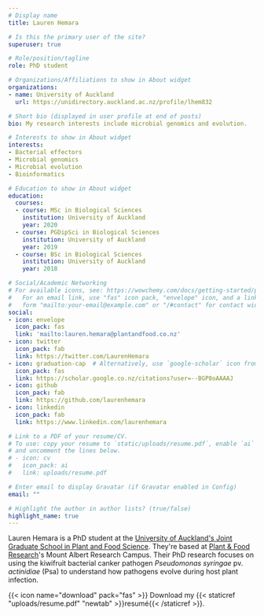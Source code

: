 ```yaml
---
# Display name
title: Lauren Hemara

# Is this the primary user of the site?
superuser: true

# Role/position/tagline
role: PhD student

# Organizations/Affiliations to show in About widget
organizations:
- name: University of Auckland
  url: https://unidirectory.auckland.ac.nz/profile/lhem832

# Short bio (displayed in user profile at end of posts)
bio: My research interests include microbial genomics and evolution.

# Interests to show in About widget
interests:
- Bacterial effectors
- Microbial genomics
- Microbial evolution
- Bioinformatics

# Education to show in About widget
education:
  courses:
  - course: MSc in Biological Sciences
    institution: University of Auckland
    year: 2020
  - course: PGDipSci in Biological Sciences
    institution: University of Auckland
    year: 2019
  - course: BSc in Biological Sciences
    institution: University of Auckland
    year: 2018

# Social/Academic Networking
# For available icons, see: https://wowchemy.com/docs/getting-started/page-builder/#icons
#   For an email link, use "fas" icon pack, "envelope" icon, and a link in the
#   form "mailto:your-email@example.com" or "/#contact" for contact widget.
social:
- icon: envelope
  icon_pack: fas
  link: 'mailto:lauren.hemara@plantandfood.co.nz'
- icon: twitter
  icon_pack: fab
  link: https://twitter.com/LaurenHemara
- icon: graduation-cap  # Alternatively, use `google-scholar` icon from `ai` icon pack
  icon_pack: fas
  link: https://scholar.google.co.nz/citations?user=--BGP8oAAAAJ
- icon: github
  icon_pack: fab
  link: https://github.com/laurenhemara
- icon: linkedin
  icon_pack: fab
  link: https://www.linkedin.com/laurenhemara

# Link to a PDF of your resume/CV.
# To use: copy your resume to `static/uploads/resume.pdf`, enable `ai` icons in `params.toml`, 
# and uncomment the lines below.
# - icon: cv
#   icon_pack: ai
#   link: uploads/resume.pdf

# Enter email to display Gravatar (if Gravatar enabled in Config)
email: ""

# Highlight the author in author lists? (true/false)
highlight_name: true
---
```


Lauren Hemara is a PhD student at the [University of Auckland's Joint Graduate School in Plant and Food Science](https://www.auckland.ac.nz/en/science/our-research/jgs-plant-and-food-science.html/). They're based at [Plant & Food Research](https://plantandfood.co.nz/)'s Mount Albert Research Campus. Their PhD research focuses on using the kiwifruit bacterial canker pathogen *Pseudomonas syringae* pv. *actinidiae* (Psa) to understand how pathogens evolve during host plant infection.

{{< icon name="download" pack="fas" >}} Download my {{< staticref "uploads/resume.pdf" "newtab" >}}resumé{{< /staticref >}}.
